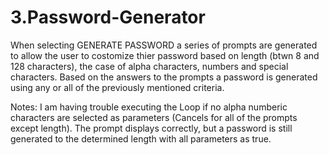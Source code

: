 # 3.Password-Generator

When selecting GENERATE PASSWORD a series of prompts are generated to allow the user to costomize thier password based on length (btwn 8 and 128 characters), the case of alpha characters, numbers and special characters.  Based on the answers to the prompts a password is generated using any or all of the previously mentioned criteria.

Notes:
I am having trouble executing the Loop if no alpha numberic characters are selected as parameters (Cancels for all of the prompts except length).  The prompt displays correctly, but a password is still generated to the determined length with all parameters as true.